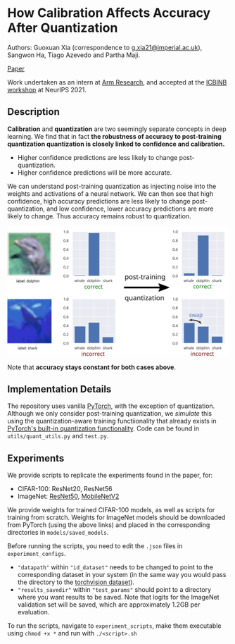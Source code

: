 # How Calibration Affects Accuracy After Quantization
Authors: Guoxuan Xia (correspondence to [g.xia21@imperial.ac.uk](mailto:g.xia21@imperial.ac.uk)), Sangwon Ha, Tiago Azevedo and Partha Maji.

[Paper](https://arxiv.org/abs/2111.08163)

Work undertaken as an intern at [Arm Research](https://www.arm.com/resources/research/ml), and accepted at the [ICBINB workshop](https://i-cant-believe-its-not-better.github.io/neurips2021/) at NeurIPS 2021.

## Description
**Calibration** and **quantization** are two seemingly separate concepts in deep learning. We find that in fact **the robustness of accuracy to post-training quantization quantization is closely linked to confidence and calibration.**

* Higher confidence predictions are less likely to change post-quantization.
* Higher confidence predictions will be more accurate.

We can understand post-training quantization as injecting noise into the weights and activations of a neural network. We can then see that high confidence, high accuracy predictions are less likely to change post-quantization, and low confidence, lower accuracy predictions are more likely to change. Thus accuracy remains robust to quantization.

![Figure](workshop_poster_diagram.svg)

Note that **accuracy stays constant for both cases above**.

## Implementation Details
The repository uses vanilla [PyTorch](https://github.com/pytorch/pytorch/tree/master/torch), with the exception of quantization. Although we only consider post-training quantization, we *simulate* this using the quantization-aware training functiionality that already exists in [PyTorch's built-in quantization functionality](https://pytorch.org/docs/stable/quantization.html). Code can be found in `utils/quant_utils.py` and `test.py`.

## Experiments
We provide scripts to replicate the experiments found in the paper, for:

* CIFAR-100: ResNet20, ResNet56
* ImageNet: [ResNet50](https://download.pytorch.org/models/resnet50-19c8e357.pth), [MobileNetV2](https://download.pytorch.org/models/mobilenet_v2-b0353104.pth)

We provide weights for trained CIFAR-100 models, as well as scripts for training from scratch. Weights for ImageNet models should be downloaded from PyTorch (using the above links) and placed in the corresponding directories in `models/saved_models`.

Before running the scripts, you need to edit the `.json` files in `experiment_configs`. 
* `"datapath"` within `"id_dataset"` needs to be changed to point to the corresponding dataset in your system (in the same way you would pass the directory to the [torchvision dataset](https://pytorch.org/vision/stable/datasets.html)).
* `"results_savedir"` within `"test_params"` should point to a directory where you want results to be saved. Note that logits for the ImageNet validation set will be saved, which are approximately 1.2GB per evaluation.

To run the scripts, navigate to `experiment_scripts`, make them executable using `chmod +x *` and run with `./<script>.sh`
